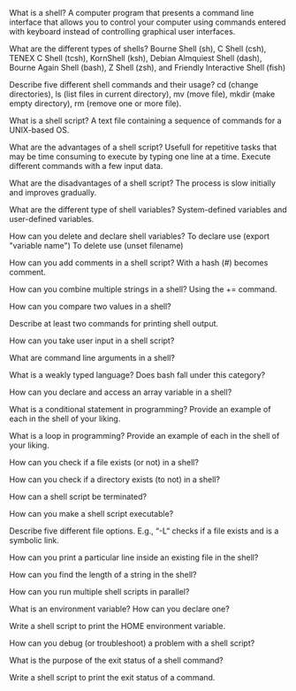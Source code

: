 What is a shell?
A computer program that presents a command line interface that allows you to control your computer using commands entered with keyboard instead of controlling graphical user interfaces. 

What are the different types of shells?
Bourne Shell (sh), C Shell (csh), TENEX C Shell (tcsh), KornShell (ksh), Debian Almquiest Shell (dash), Bourne Again Shell (bash), Z Shell (zsh), and Friendly Interactive Shell (fish)

Describe five different shell commands and their usage?
cd (change directories), ls (list files in current directory), mv (move file), mkdir (make empty directory), rm (remove one or more file).

What is a shell script?
A text file containing a sequence of commands for a UNIX-based OS. 

What are the advantages of a shell script?
Usefull for repetitive tasks that may be time consuming to execute by typing one line at a time. Execute different commands with a few input data. 

What are the disadvantages of a shell script?
The process is slow initially and improves gradually. 

What are the different type of shell variables?
System-defined variables and user-defined variables. 

How can you delete and declare shell variables?
To declare use (export "variable name")
To delete use (unset filename)

How can you add comments in a shell script?
With a hash (#) becomes comment.

How can you combine multiple strings in a shell?
Using the += command. 

How can you compare two values in a shell?

Describe at least two commands for printing shell output. 

How can you take user input in a shell script? 

What are command line arguments in a shell?

What is a weakly typed language? Does bash fall under this category?

How can you declare and access an array variable in a shell? 

What is a conditional statement in programming? Provide an example of each in the shell of your liking. 

 What is a loop in programming? Provide an example of each in the shell of your liking. 

How can you check if a file exists (or not) in a shell?

How can you check if a directory exists (to not) in a shell?

How can a shell script be terminated?

How can you make a shell script executable?

Describe five different file options. E.g., “-L“ checks if a file exists and is a symbolic link.

How can you print a particular line inside an existing file in the shell?

How can you find the length of a string in the shell?

How can you run multiple shell scripts in parallel?

What is an environment variable? How can you declare one?

Write a shell script to print the HOME environment variable. 

How can you debug (or troubleshoot) a problem with a shell script?

What is the purpose of the exit status of a shell command?

Write a shell script to print the exit status of a command. 